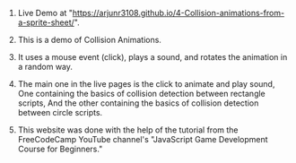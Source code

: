1) Live Demo at "https://arjunr3108.github.io/4-Collision-animations-from-a-sprite-sheet/".

2) This is a demo of Collision Animations.

3) It uses a mouse event (click), plays a sound, and rotates the animation in a random way.

4) The main one in the live pages is the click to animate and play sound, One containing the basics of collision detection between rectangle scripts, And the other containing the basics of collision detection between circle scripts.

5) This website was done with the help of the tutorial from the FreeCodeCamp YouTube channel's "JavaScript Game Development Course for Beginners."
